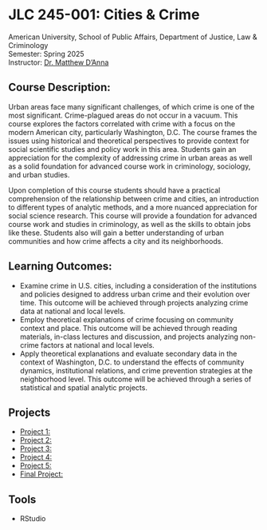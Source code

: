 # JLC 245-001: Cities & Crime
American University, School of Public Affairs, Department of Justice, Law & Criminology  
Semester: Spring 2025  
Instructor: [Dr. Matthew D’Anna](https://www.american.edu/spa/faculty/danna.cfm)  

## Course Description: 
Urban areas face many significant challenges, of which crime is one of the most significant. Crime-plagued areas do not occur in a vacuum. This course explores the factors correlated with crime with a focus on the modern American city, particularly Washington, D.C. The course frames the issues using historical and theoretical perspectives to provide context for social scientific studies and policy work in this area. Students gain an appreciation for the complexity of addressing crime in urban areas as well as a solid foundation for advanced course work in criminology, sociology, and urban studies. 

Upon completion of this course students should have a practical comprehension of the relationship between crime and cities, an introduction to different types of analytic methods, and a more nuanced appreciation for social science research. This course will provide a foundation for advanced course work and studies in criminology, as well as the skills to obtain jobs like these. Students also will gain a better understanding of urban communities and how crime affects a city and its neighborhoods. 

## Learning Outcomes:
- Examine crime in U.S. cities, including a consideration of the institutions and policies designed to address urban crime and their evolution over time. This outcome will be achieved through projects analyzing crime data at national and local levels. 
- Employ theoretical explanations of crime focusing on community context and place. This outcome will be achieved through reading materials, in-class lectures and discussion, and projects analyzing non-crime factors at national and local levels. 
- Apply theoretical explanations and evaluate secondary data in the context of Washington, D.C. to understand the effects of community dynamics, institutional relations, and crime prevention strategies at the neighborhood level. This outcome will be achieved through a series of statistical and spatial analytic projects.

## Projects
- [Project 1:](Project%201)
- [Project 2:](Project%202)
- [Project 3:](Project%203)
- [Project 4:](Project%204)
- [Project 5:](Project%205)
- [Final Project:](Final%20Project) 

## Tools
- RStudio
